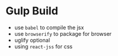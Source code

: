 # Gulp Build

* use `babel` to compile the jsx
* use `browserify` to package for browser
* uglify optional
* using `react-jss` for css





